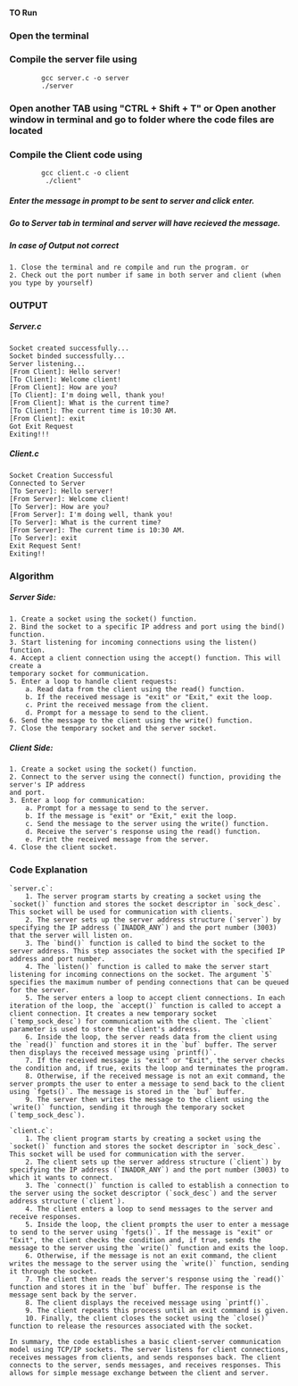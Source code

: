 #### TO Run

### Open the terminal
### Compile the server file using
            gcc server.c -o server 
            ./server

### Open another TAB using "CTRL + Shift + T" or Open another window in terminal and go to folder where the code files are located
### Compile the Client code using 
            gcc client.c -o client
             ./client"
##### Enter the message in prompt to be sent to server and click enter. 
##### Go to Server tab in terminal and server will have recieved the message.
      
##### In case of Output not correct
    1. Close the terminal and re compile and run the program. or
    2. Check out the port number if same in both server and client (when you type by yourself)

### OUTPUT

##### Server.c 
    Socket created successfully... 
    Socket binded successfully... 
    Server listening... 
    [From Client]: Hello server! 
    [To Client]: Welcome client! 
    [From Client]: How are you? 
    [To Client]: I'm doing well, thank you! 
    [From Client]: What is the current time? 
    [To Client]: The current time is 10:30 AM. 
    [From Client]: exit 
    Got Exit Request 
    Exiting!!!

##### Client.c 
    Socket Creation Successful 
    Connected to Server 
    [To Server]: Hello server! 
    [From Server]: Welcome client! 
    [To Server]: How are you? 
    [From Server]: I'm doing well, thank you! 
    [To Server]: What is the current time? 
    [From Server]: The current time is 10:30 AM. 
    [To Server]: exit 
    Exit Request Sent! 
    Exiting!!

### Algorithm
 
##### Server Side: 
    1. Create a socket using the socket() function. 
    2. Bind the socket to a specific IP address and port using the bind() function. 
    3. Start listening for incoming connections using the listen() function. 
    4. Accept a client connection using the accept() function. This will create a 
    temporary socket for communication. 
    5. Enter a loop to handle client requests: 
        a. Read data from the client using the read() function. 
        b. If the received message is "exit" or "Exit," exit the loop. 
        c. Print the received message from the client. 
        d. Prompt for a message to send to the client. 
    6. Send the message to the client using the write() function. 
    7. Close the temporary socket and the server socket. 

##### Client Side: 
    1. Create a socket using the socket() function. 
    2. Connect to the server using the connect() function, providing the server's IP address 
    and port. 
    3. Enter a loop for communication: 
        a. Prompt for a message to send to the server. 
        b. If the message is "exit" or "Exit," exit the loop. 
        c. Send the message to the server using the write() function. 
        d. Receive the server's response using the read() function. 
        e. Print the received message from the server. 
    4. Close the client socket.


### Code Explanation


    `server.c`:
        1. The server program starts by creating a socket using the `socket()` function and stores the socket descriptor in `sock_desc`. This socket will be used for communication with clients.
        2. The server sets up the server address structure (`server`) by specifying the IP address (`INADDR_ANY`) and the port number (3003) that the server will listen on.
        3. The `bind()` function is called to bind the socket to the server address. This step associates the socket with the specified IP address and port number.
        4. The `listen()` function is called to make the server start listening for incoming connections on the socket. The argument `5` specifies the maximum number of pending connections that can be queued for the server.
        5. The server enters a loop to accept client connections. In each iteration of the loop, the `accept()` function is called to accept a client connection. It creates a new temporary socket (`temp_sock_desc`) for communication with the client. The `client` parameter is used to store the client's address.
        6. Inside the loop, the server reads data from the client using the `read()` function and stores it in the `buf` buffer. The server then displays the received message using `printf()`.
        7. If the received message is "exit" or "Exit", the server checks the condition and, if true, exits the loop and terminates the program.
        8. Otherwise, if the received message is not an exit command, the server prompts the user to enter a message to send back to the client using `fgets()`. The message is stored in the `buf` buffer.
        9. The server then writes the message to the client using the `write()` function, sending it through the temporary socket (`temp_sock_desc`).

    `client.c`:
        1. The client program starts by creating a socket using the `socket()` function and stores the socket descriptor in `sock_desc`. This socket will be used for communication with the server.
        2. The client sets up the server address structure (`client`) by specifying the IP address (`INADDR_ANY`) and the port number (3003) to which it wants to connect.
        3. The `connect()` function is called to establish a connection to the server using the socket descriptor (`sock_desc`) and the server address structure (`client`).
        4. The client enters a loop to send messages to the server and receive responses.
        5. Inside the loop, the client prompts the user to enter a message to send to the server using `fgets()`. If the message is "exit" or "Exit", the client checks the condition and, if true, sends the message to the server using the `write()` function and exits the loop.
        6. Otherwise, if the message is not an exit command, the client writes the message to the server using the `write()` function, sending it through the socket.
        7. The client then reads the server's response using the `read()` function and stores it in the `buf` buffer. The response is the message sent back by the server.
        8. The client displays the received message using `printf()`.
        9. The client repeats this process until an exit command is given.
        10. Finally, the client closes the socket using the `close()` function to release the resources associated with the socket.

    In summary, the code establishes a basic client-server communication model using TCP/IP sockets. The server listens for client connections, receives messages from clients, and sends responses back. The client connects to the server, sends messages, and receives responses. This allows for simple message exchange between the client and server.